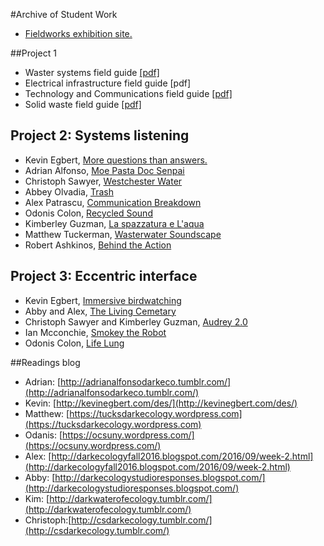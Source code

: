 #Archive of Student Work 

* [Fieldworks exhibition site.](http://tegacodes.github.io/Dark-Ecology-Studio/fieldworks.html)

##Project 1

* Waster systems field guide [[pdf]](https://github.com/tegacodes/Dark-Ecology-Studio/blob/gh-pages/guides/Kevin%20EGBERT_817205_assignsubmission_file_dark_eco_final_water.pdf)
* Electrical infrastructure field guide [pdf]
* Technology and Communications field guide [[pdf]](https://github.com/tegacodes/Dark-Ecology-Studio/blob/gh-pages/guides/Christoph%20SAWYER_817212_assignsubmission_file_christophsawyer_fieldguide_final.pdf)
* Solid waste field guide [[pdf]](https://github.com/tegacodes/Dark-Ecology-Studio/blob/gh-pages/guides/Odanis%20COLON_817213_assignsubmission_file_Waste%204.pdf)

## Project 2: Systems listening

* Kevin Egbert, [More questions than answers.](http://tegacodes.github.io/Dark-Ecology-Studio/kevin.html)
* Adrian Alfonso, [Moe Pasta Doc Senpai](http://tegacodes.github.io/Dark-Ecology-Studio/adrian.html)
* Christoph Sawyer, [Westchester Water](http://tegacodes.github.io/Dark-Ecology-Studio/christoph.html)
* Abbey Olvadia, [Trash](http://tegacodes.github.io/Dark-Ecology-Studio/abbey.html)
* Alex Patrascu, [Communication Breakdown](http://tegacodes.github.io/Dark-Ecology-Studio/alex.html)
* Odonis Colon, [Recycled Sound](http://tegacodes.github.io/Dark-Ecology-Studio/odanis.html)
* Kimberley Guzman, [La spazzatura e L'aqua](http://tegacodes.github.io/Dark-Ecology-Studio/kimberley.html)
* Matthew Tuckerman, [Wasterwater Soundscape](http://tegacodes.github.io/Dark-Ecology-Studio/matthew.html)
* Robert Ashkinos, [Behind the Action](http://tegacodes.github.io/Dark-Ecology-Studio/Robert.html)


## Project 3: Eccentric interface

* Kevin Egbert, [Immersive birdwatching](http://kevinegbert.com/birdwatching/)
* Abby and Alex, [The Living Cemetary](http://tegacodes.github.io/Dark-Ecology-Studio/graveyard/html/index.html)
* Christoph Sawyer and Kimberley Guzman, [Audrey 2.0](https://github.com/tegacodes/Dark-Ecology-Studio/blob/master/Christoph-Kim-final.md)
* Ian Mcconchie, [Smokey the Robot](https://github.com/tegacodes/Dark-Ecology-Studio/blob/master/ian-final.md)
* Odonis Colon, [Life Lung](https://github.com/tegacodes/Dark-Ecology-Studio/blob/master/odonis-final.md)

##Readings blog

* Adrian: [http://adrianalfonsodarkeco.tumblr.com/](http://adrianalfonsodarkeco.tumblr.com/)
* Kevin: [http://kevinegbert.com/des/](http://kevinegbert.com/des/)
* Matthew: [https://tucksdarkecology.wordpress.com](https://tucksdarkecology.wordpress.com)
* Odanis: [https://ocsuny.wordpress.com/](https://ocsuny.wordpress.com/) 
* Alex: [http://darkecologyfall2016.blogspot.com/2016/09/week-2.html](http://darkecologyfall2016.blogspot.com/2016/09/week-2.html)
* Abby: [http://darkecologystudioresponses.blogspot.com/](http://darkecologystudioresponses.blogspot.com/)
* Kim: [http://darkwaterofecology.tumblr.com/](http://darkwaterofecology.tumblr.com/)
* Christoph:[http://csdarkecology.tumblr.com/](http://csdarkecology.tumblr.com/)

